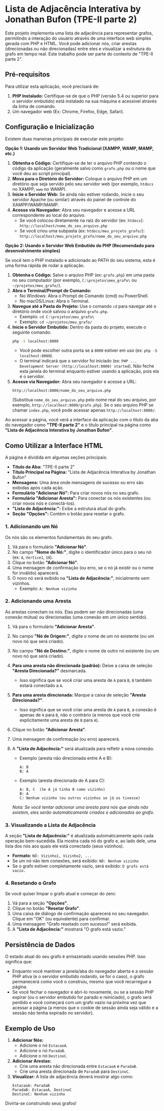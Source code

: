 # Lista de Adjacência Interativa by Jonathan Bufon (TPE-II parte 2)

Este projeto implementa uma lista de adjacência para representar grafos, permitindo a interação do usuário através de uma interface web simples gerada com PHP e HTML. Você pode adicionar nós, criar arestas (direcionadas ou não direcionadas) entre eles e visualizar a estrutura do grafo em tempo real. Este trabalho pode ser parte do contexto de "TPE-II parte 2".

## Pré-requisitos

Para utilizar esta aplicação, você precisará de:

1.  **PHP Instalado:** Certifique-se de que o PHP (versão 5.4 ou superior para o servidor embutido) está instalado na sua máquina e acessível através da linha de comando.
2.  Um navegador web (Ex: Chrome, Firefox, Edge, Safari).

## Configuração e Inicialização

Existem duas maneiras principais de executar este projeto:

**Opção 1: Usando um Servidor Web Tradicional (XAMPP, WAMP, MAMP, etc.)**

1.  **Obtenha o Código:** Certifique-se de ter o arquivo PHP contendo o código da aplicação (geralmente salvo como `grafo.php` ou o nome que você deu ao script principal).
2.  **Mova para o Diretório do Servidor:** Coloque o arquivo PHP em um diretório que seja servido pelo seu servidor web (por exemplo, `htdocs` no XAMPP, `www` no WAMP).
3.  **Inicie o Servidor Web:** Se ainda não estiver rodando, inicie o seu servidor Apache (ou similar) através do painel de controle do XAMPP/WAMP/MAMP.
4.  **Acesse via Navegador:** Abra seu navegador e acesse a URL correspondente ao local do arquivo.
    * Se você colocou diretamente na raiz do servidor (ex: `htdocs`): `http://localhost/nome_do_seu_arquivo.php`
    * Se você criou uma subpasta (ex: `htdocs/meu_projeto_grafo/`): `http://localhost/meu_projeto_grafo/nome_do_seu_arquivo.php`

**Opção 2: Usando o Servidor Web Embutido do PHP (Recomendado para desenvolvimento simples)**

Se você tem o PHP instalado e adicionado ao PATH do seu sistema, esta é uma forma rápida de rodar a aplicação.

1.  **Obtenha o Código:** Salve o arquivo PHP (ex: `grafo.php`) em uma pasta no seu computador (por exemplo, `C:\projetos\meu_grafo\` ou `~/projetos/meu_grafo/`).
2.  **Abra o Terminal/Prompt de Comando:**
    * No Windows: Abra o Prompt de Comando (cmd) ou PowerShell.
    * No macOS/Linux: Abra o Terminal.
3.  **Navegue até a Pasta do Projeto:** Use o comando `cd` para navegar até o diretório onde você salvou o arquivo `grafo.php`.
    * Exemplo: `cd C:\projetos\meu_grafo\`
    * Exemplo: `cd ~/projetos/meu_grafo/`
4.  **Inicie o Servidor Embutido:** Dentro da pasta do projeto, execute o seguinte comando:
    ```bash
    php -S localhost:8000
    ```
    * Você pode escolher outra porta se a `8000` estiver em uso (ex: `php -S localhost:8080`).
    * O terminal indicará que o servidor foi iniciado (ex: `PHP ... Development Server (http://localhost:8000) started`). Não feche esta janela do terminal enquanto estiver usando a aplicação, pois ela é o servidor.
5.  **Acesse via Navegador:** Abra seu navegador e acesse a URL:
    ```
    http://localhost:8000/nome_do_seu_arquivo.php
    ```
    (Substitua `nome_do_seu_arquivo.php` pelo nome real do seu arquivo, por exemplo, `http://localhost:8000/grafo.php`). Se o seu arquivo PHP se chamar `index.php`, você pode acessar apenas `http://localhost:8000/`.

Ao acessar a página, você verá a interface da aplicação com o título da aba do navegador como **"TPE-II parte 2"** e o título principal na página como **"Lista de Adjacência Interativa by Jonathan Bufon"**.

## Como Utilizar a Interface HTML

A página é dividida em algumas seções principais:

* **Título da Aba:** "TPE-II parte 2"
* **Título Principal na Página:** "Lista de Adjacência Interativa by Jonathan Bufon"
* **Mensagens:** Uma área onde mensagens de sucesso ou erro são exibidas após cada ação.
* **Formulário "Adicionar Nó":** Para criar novos nós no seu grafo.
* **Formulário "Adicionar Aresta":** Para conectar os nós existentes (ou criar novos nós e conectá-los).
* **"Lista de Adjacência:":** Exibe a estrutura atual do grafo.
* **Seção "Opções":** Contém o botão para resetar o grafo.

### 1. Adicionando um Nó

Os nós são os elementos fundamentais do seu grafo.

1.  Vá para o formulário **"Adicionar Nó"**.
2.  No campo **"Nome do Nó:"**, digite o identificador único para o seu nó (ex: `A`, `Vertice1`, `10`).
3.  Clique no botão **"Adicionar Nó"**.
4.  Uma mensagem de confirmação (ou erro, se o nó já existir ou o nome for inválido) aparecerá.
5.  O novo nó será exibido na **"Lista de Adjacência:"**, inicialmente sem vizinhos.
    * Exemplo: `A: Nenhum vizinho`

### 2. Adicionando uma Aresta

As arestas conectam os nós. Elas podem ser não direcionadas (uma conexão mútua) ou direcionadas (uma conexão em um único sentido).

1.  Vá para o formulário **"Adicionar Aresta"**.
2.  No campo **"Nó de Origem:"**, digite o nome de um nó existente (ou um novo nó que será criado).
3.  No campo **"Nó de Destino:"**, digite o nome de outro nó existente (ou um novo nó que será criado).
4.  **Para uma aresta não direcionada (padrão):** Deixe a caixa de seleção **"Aresta Direcionada?"** desmarcada.
    * Isso significa que se você criar uma aresta de `A` para `B`, `B` também estará conectado a `A`.
5.  **Para uma aresta direcionada:** Marque a caixa de seleção **"Aresta Direcionada?"**.
    * Isso significa que se você criar uma aresta de `A` para `B`, a conexão é apenas de `A` para `B`, não o contrário (a menos que você crie explicitamente uma aresta de `B` para `A`).
6.  Clique no botão **"Adicionar Aresta"**.
7.  Uma mensagem de confirmação (ou erro) aparecerá.
8.  A **"Lista de Adjacência:"** será atualizada para refletir a nova conexão.
    * Exemplo (aresta não direcionada entre A e B):
        ```
        A: B
        B: A
        ```
    * Exemplo (aresta direcionada de A para C):
        ```
        A: B, C  (Se A já tinha B como vizinho)
        B: A
        C: Nenhum vizinho (ou outros vizinhos se já os tivesse)
        ```

    *Nota: Se você tentar adicionar uma aresta para nós que ainda não existem, eles serão automaticamente criados e adicionados ao grafo.*

### 3. Visualizando a Lista de Adjacência

A seção **"Lista de Adjacência:"** é atualizada automaticamente após cada operação bem-sucedida. Ela mostra cada nó do grafo e, ao lado dele, uma lista dos nós aos quais ele está conectado (seus vizinhos).

* **Formato:** `NÓ: Vizinho1, Vizinho2, ...`
* Se um nó não tem conexões, será exibido: `NÓ: Nenhum vizinho`
* Se o grafo estiver completamente vazio, será exibido: `O grafo está vazio.`

### 4. Resetando o Grafo

Se você quiser limpar o grafo atual e começar do zero:

1.  Vá para a seção **"Opções"**.
2.  Clique no botão **"Resetar Grafo"**.
3.  Uma caixa de diálogo de confirmação aparecerá no seu navegador. Clique em "OK" (ou equivalente) para confirmar.
4.  Uma mensagem "Grafo resetado com sucesso!" será exibida.
5.  A **"Lista de Adjacência:"** mostrará "O grafo está vazio."

## Persistência de Dados

O estado atual do seu grafo é armazenado usando sessões PHP. Isso significa que:

* Enquanto você mantiver a janela/aba do navegador aberta e a sessão PHP ativa (e o servidor embutido rodando, se for o caso), o grafo permanecerá como você o construiu, mesmo que você recarregue a página.
* Se você fechar o navegador e abri-lo novamente, ou se a sessão PHP expirar (ou o servidor embutido for parado e reiniciado), o grafo será perdido e você começará com um grafo vazio na próxima vez que acessar a página (a menos que o cookie de sessão ainda seja válido e a sessão não tenha expirado no servidor).

## Exemplo de Uso

1.  **Adicionar Nós:**
    * Adicione o nó `EstacaoA`.
    * Adicione o nó `ParadaB`.
    * Adicione o nó `DestinoC`.
2.  **Adicionar Arestas:**
    * Crie uma aresta não direcionada entre `EstacaoA` e `ParadaB`.
    * Crie uma aresta direcionada de `ParadaB` para `DestinoC`.
3.  **Visualizar:**
    A lista de adjacência deverá mostrar algo como:
    ```
    EstacaoA: ParadaB
    ParadaB: EstacaoA, DestinoC
    DestinoC: Nenhum vizinho
    ```

Divirta-se construindo seus grafos!
